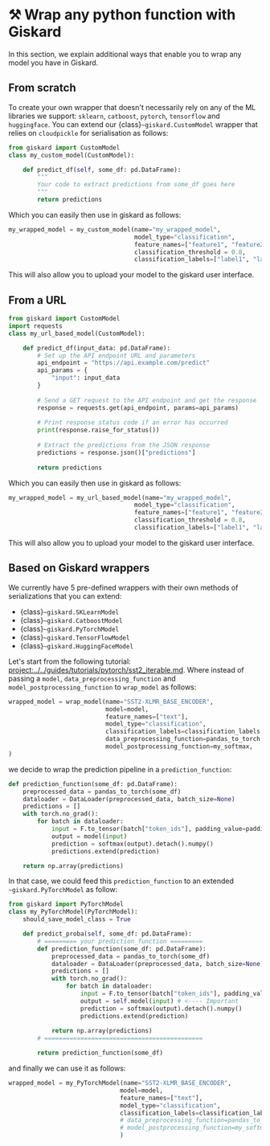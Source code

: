 # ⚒️ Wrap any python function with Giskard
In this section, we explain additional ways that enable you to wrap any model you have in Giskard.


## From scratch
To create your own wrapper that doesn't necessarily rely on any of the ML libraries we support:
`sklearn`, `catboost`, `pytorch`, `tensorflow` and `huggingface`. You can extend our {class}`~giskard.CustomModel` wrapper
that relies on `cloudpickle` for serialisation as follows:
```python
from giskard import CustomModel
class my_custom_model(CustomModel):

    def predict_df(self, some_df: pd.DataFrame):
        """
        Your code to extract predictions from some_df goes here
        """
        return predictions
```
Which you can easily then use in giskard as follows:
```python
my_wrapped_model = my_custom_model(name="my_wrapped_model",
                                   model_type="classification", 
                                   feature_names=["feature1", "feature2", "feature3"],
                                   classification_threshold = 0.8,
                                   classification_labels=["label1", "label2"])
```
This will also allow you to upload your model to the giskard user interface.

## From a URL
```python
from giskard import CustomModel
import requests
class my_url_based_model(CustomModel):

    def predict_df(input_data: pd.DataFrame):
        # Set up the API endpoint URL and parameters
        api_endpoint = "https://api.example.com/predict"
        api_params = {
            "input": input_data
        }
    
        # Send a GET request to the API endpoint and get the response
        response = requests.get(api_endpoint, params=api_params)
    
        # Print response status code if an error has occurred
        print(response.raise_for_status())
    
        # Extract the predictions from the JSON response
        predictions = response.json()["predictions"]
    
        return predictions
```
Which you can easily then use in giskard as follows:
```python
my_wrapped_model = my_url_based_model(name="my_wrapped_model",
                                   model_type="classification", 
                                   feature_names=["feature1", "feature2", "feature3"],
                                   classification_threshold = 0.8,
                                   classification_labels=["label1", "label2"])
```
This will also allow you to upload your model to the giskard user interface.

## Based on Giskard wrappers
We currently have 5 pre-defined wrappers with their own methods of serializations that you can extend:

- {class}`~giskard.SKLearnModel`
- {class}`~giskard.CatboostModel`
- {class}`~giskard.PyTorchModel`
- {class}`~giskard.TensorFlowModel`
- {class}`~giskard.HuggingFaceModel`

Let's start from the following tutorial: <project:../../guides/tutorials/pytorch/sst2_iterable.md>. Where instead of
passing a `model`, `data_preprocessing_function` and `model_postprocessing_function` to `wrap_model` as follows:
```python
wrapped_model = wrap_model(name="SST2-XLMR_BASE_ENCODER",
                           model=model,
                           feature_names=["text"],
                           model_type="classification",
                           classification_labels=classification_labels,
                           data_preprocessing_function=pandas_to_torch,
                           model_postprocessing_function=my_softmax,
)
```
we decide to wrap the prediction pipeline in a `prediction_function`:
```python
def prediction_function(some_df: pd.DataFrame):
    preprocessed_data = pandas_to_torch(some_df)
    dataloader = DataLoader(preprocessed_data, batch_size=None)
    predictions = []
    with torch.no_grad():
        for batch in dataloader:
            input = F.to_tensor(batch["token_ids"], padding_value=padding_idx).to(DEVICE)
            output = model(input)
            prediction = softmax(output).detach().numpy()
            predictions.extend(prediction)

    return np.array(predictions)
```
In that case, we could feed this `prediction_function` to an extended `~giskard.PyTorchModel` as follow:
```python
from giskard import PyTorchModel
class my_PyTorchModel(PyTorchModel):
    should_save_model_class = True

    def predict_proba(self, some_df: pd.DataFrame):
        # ========= your prediction_function =========
        def prediction_function(some_df: pd.DataFrame):
            preprocessed_data = pandas_to_torch(some_df)
            dataloader = DataLoader(preprocessed_data, batch_size=None)
            predictions = []
            with torch.no_grad():
                for batch in dataloader:
                    input = F.to_tensor(batch["token_ids"], padding_value=padding_idx).to(DEVICE)
                    output = self.model(input) # <---- Important
                    prediction = softmax(output).detach().numpy()
                    predictions.extend(prediction)
        
            return np.array(predictions)
        # ============================================

        return prediction_function(some_df)
```
and finally we can use it as follows:
```python
wrapped_model = my_PyTorchModel(name="SST2-XLMR_BASE_ENCODER",
                               model=model,
                               feature_names=["text"],
                               model_type="classification",
                               classification_labels=classification_labels,
                               # data_preprocessing_function=pandas_to_torch, #<--- this is now inside prediction_function
                               # model_postprocessing_function=my_softmax, #<--- this is now inside prediction_function
                               )
```
